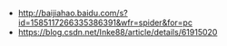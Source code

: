 * http://baijiahao.baidu.com/s?id=1585117266335386391&wfr=spider&for=pc
* https://blog.csdn.net/Inke88/article/details/61915020
